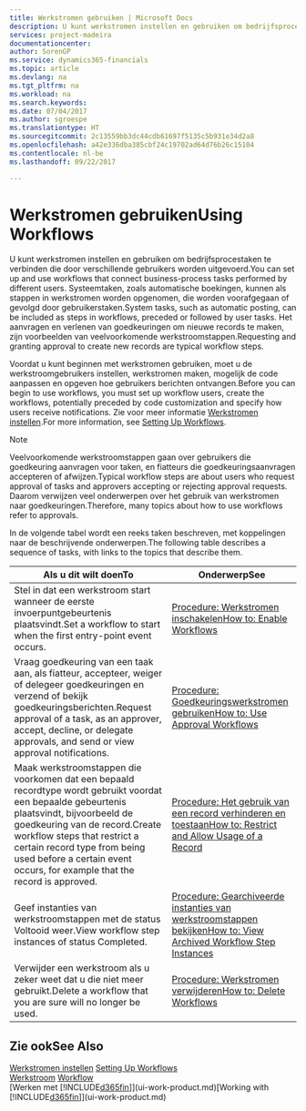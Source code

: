 ```yaml
---
title: Werkstromen gebruiken | Microsoft Docs
description: U kunt werkstromen instellen en gebruiken om bedrijfsprocestaken te verbinden die door verschillende gebruikers worden uitgevoerd. Systeemtaken, zoals automatische boekingen, kunnen als stappen in werkstromen worden opgenomen, die worden voorafgegaan of gevolgd door gebruikerstaken. Het aanvragen en verlenen van goedkeuringen om nieuwe records te maken, zijn voorbeelden van veelvoorkomende werkstroomstappen.
services: project-madeira
documentationcenter: 
author: SorenGP
ms.service: dynamics365-financials
ms.topic: article
ms.devlang: na
ms.tgt_pltfrm: na
ms.workload: na
ms.search.keywords: 
ms.date: 07/04/2017
ms.author: sgroespe
ms.translationtype: HT
ms.sourcegitcommit: 2c13559bb3dc44cdb61697f5135c5b931e34d2a8
ms.openlocfilehash: a42e336dba385cbf24c19702ad64d76b26c15104
ms.contentlocale: nl-be
ms.lasthandoff: 09/22/2017

---
```

# <a name="using-workflows"></a><span data-ttu-id="69774-105">Werkstromen gebruiken</span><span class="sxs-lookup"><span data-stu-id="69774-105">Using Workflows</span></span>
<span data-ttu-id="69774-106">U kunt werkstromen instellen en gebruiken om bedrijfsprocestaken te verbinden die door verschillende gebruikers worden uitgevoerd.</span><span class="sxs-lookup"><span data-stu-id="69774-106">You can set up and use workflows that connect business-process tasks performed by different users.</span></span> <span data-ttu-id="69774-107">Systeemtaken, zoals automatische boekingen, kunnen als stappen in werkstromen worden opgenomen, die worden voorafgegaan of gevolgd door gebruikerstaken.</span><span class="sxs-lookup"><span data-stu-id="69774-107">System tasks, such as automatic posting, can be included as steps in workflows, preceded or followed by user tasks.</span></span> <span data-ttu-id="69774-108">Het aanvragen en verlenen van goedkeuringen om nieuwe records te maken, zijn voorbeelden van veelvoorkomende werkstroomstappen.</span><span class="sxs-lookup"><span data-stu-id="69774-108">Requesting and granting approval to create new records are typical workflow steps.</span></span>  

 <span data-ttu-id="69774-109">Voordat u kunt beginnen met werkstromen gebruiken, moet u de werkstroomgebruikers instellen, werkstromen maken, mogelijk de code aanpassen en opgeven hoe gebruikers berichten ontvangen.</span><span class="sxs-lookup"><span data-stu-id="69774-109">Before you can begin to use workflows, you must set up workflow users, create the workflows, potentially preceded by code customization and specify how users receive notifications.</span></span> <span data-ttu-id="69774-110">Zie voor meer informatie [Werkstromen instellen](across-set-up-workflows.md).</span><span class="sxs-lookup"><span data-stu-id="69774-110">For more information, see [Setting Up Workflows](across-set-up-workflows.md).</span></span>  

> [!NOTE]  
>  <span data-ttu-id="69774-111">Veelvoorkomende werkstroomstappen gaan over gebruikers die goedkeuring aanvragen voor taken, en fiatteurs die goedkeuringsaanvragen accepteren of afwijzen.</span><span class="sxs-lookup"><span data-stu-id="69774-111">Typical workflow steps are about users who request approval of tasks and approvers accepting or rejecting approval requests.</span></span> <span data-ttu-id="69774-112">Daarom verwijzen veel onderwerpen over het gebruik van werkstromen naar goedkeuringen.</span><span class="sxs-lookup"><span data-stu-id="69774-112">Therefore, many topics about how to use workflows refer to approvals.</span></span>  

 <span data-ttu-id="69774-113">In de volgende tabel wordt een reeks taken beschreven, met koppelingen naar de beschrijvende onderwerpen.</span><span class="sxs-lookup"><span data-stu-id="69774-113">The following table describes a sequence of tasks, with links to the topics that describe them.</span></span>  

|<span data-ttu-id="69774-114">**Als u dit wilt doen**</span><span class="sxs-lookup"><span data-stu-id="69774-114">**To**</span></span>|<span data-ttu-id="69774-115">**Onderwerp**</span><span class="sxs-lookup"><span data-stu-id="69774-115">**See**</span></span>|  
|------------|-------------|  
|<span data-ttu-id="69774-116">Stel in dat een werkstroom start wanneer de eerste invoerpuntgebeurtenis plaatsvindt.</span><span class="sxs-lookup"><span data-stu-id="69774-116">Set a workflow to start when the first entry-point event occurs.</span></span>|[<span data-ttu-id="69774-117">Procedure: Werkstromen inschakelen</span><span class="sxs-lookup"><span data-stu-id="69774-117">How to: Enable Workflows</span></span>](across-how-to-enable-workflows.md)|  
|<span data-ttu-id="69774-118">Vraag goedkeuring van een taak aan, als fiatteur, accepteer, weiger of delegeer goedkeuringen en verzend of bekijk goedkeuringsberichten.</span><span class="sxs-lookup"><span data-stu-id="69774-118">Request approval of a task, as an approver, accept, decline, or delegate approvals, and send or view approval notifications.</span></span>|[<span data-ttu-id="69774-119">Procedure: Goedkeuringswerkstromen gebruiken</span><span class="sxs-lookup"><span data-stu-id="69774-119">How to: Use Approval Workflows</span></span>](across-how-use-approval-workflows.md)|  
|<span data-ttu-id="69774-120">Maak werkstroomstappen die voorkomen dat een bepaald recordtype wordt gebruikt voordat een bepaalde gebeurtenis plaatsvindt, bijvoorbeeld de goedkeuring van de record.</span><span class="sxs-lookup"><span data-stu-id="69774-120">Create workflow steps that restrict a certain record type from being used before a certain event occurs, for example that the record is approved.</span></span>|[<span data-ttu-id="69774-121">Procedure: Het gebruik van een record verhinderen en toestaan</span><span class="sxs-lookup"><span data-stu-id="69774-121">How to: Restrict and Allow Usage of a Record</span></span>](across-how-to-restrict-and-allow-usage-of-a-record.md)|  
|<span data-ttu-id="69774-122">Geef instanties van werkstroomstappen met de status Voltooid weer.</span><span class="sxs-lookup"><span data-stu-id="69774-122">View workflow step instances of status Completed.</span></span>|[<span data-ttu-id="69774-123">Procedure: Gearchiveerde instanties van werkstroomstappen bekijken</span><span class="sxs-lookup"><span data-stu-id="69774-123">How to: View Archived Workflow Step Instances</span></span>](across-how-to-view-archived-workflow-step-instances.md)|  
|<span data-ttu-id="69774-124">Verwijder een werkstroom als u zeker weet dat u die niet meer gebruikt.</span><span class="sxs-lookup"><span data-stu-id="69774-124">Delete a workflow that you are sure will no longer be used.</span></span>|[<span data-ttu-id="69774-125">Procedure: Werkstromen verwijderen</span><span class="sxs-lookup"><span data-stu-id="69774-125">How to: Delete Workflows</span></span>](across-how-to-delete-workflows.md)|  

## <a name="see-also"></a><span data-ttu-id="69774-126">Zie ook</span><span class="sxs-lookup"><span data-stu-id="69774-126">See Also</span></span>  
<span data-ttu-id="69774-127">[Werkstromen instellen](across-set-up-workflows.md) </span><span class="sxs-lookup"><span data-stu-id="69774-127">[Setting Up Workflows](across-set-up-workflows.md) </span></span>  
<span data-ttu-id="69774-128">[Werkstroom](across-workflow.md) </span><span class="sxs-lookup"><span data-stu-id="69774-128">[Workflow](across-workflow.md) </span></span>  
<span data-ttu-id="69774-129">[Werken met [!INCLUDE[d365fin](includes/d365fin_md.md)]](ui-work-product.md)</span><span class="sxs-lookup"><span data-stu-id="69774-129">[Working with [!INCLUDE[d365fin](includes/d365fin_md.md)]](ui-work-product.md)</span></span>


